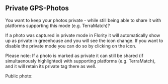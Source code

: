 ## Private GPS-Photos 

You want to keep your photos private - while still being able to share it with platforms supporting this mode (e.g. TerraMatch)?

If a photo was captured in private mode in Flority it will automatically show up as private in greenhouse and you will see the icon change. If you want to disable the private mode you can do so by clicking on the icon.

Please note: If a photo is marked as private it can still be shared (if simultaenously highlighted) with supporting platforms (e.g. TerraMatch), and it will retain its private tag there as well.

Public photo:

